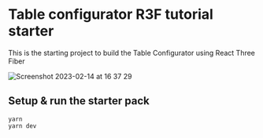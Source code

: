 # Table configurator R3F tutorial starter

This is the starting project to build the Table Configurator using React Three Fiber



![Screenshot 2023-02-14 at 16 37 29](https://user-images.githubusercontent.com/6551176/218670344-0b1b20fe-bf0e-43e6-a64d-bc22395b7582.jpg)


## Setup & run the starter pack

```
yarn
yarn dev
```
